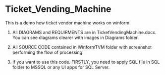 # Ticket_Vending_Machine
This is a demo how ticket vendor machine works on winform.

1. All DIAGRAMS and REQUIRMENTS are in TicketVendingMachine.docx. You can see diagrams clearer with images in Diagrams folder.

2. All SOURCE CODE contained in WinformTVM folder with screenshot performing the flow of processing.

3. If you want to use this code. FIRSTLY, you need to apply SQL file in SQL folder to MSSQL or any UI apps for SQL Server.
